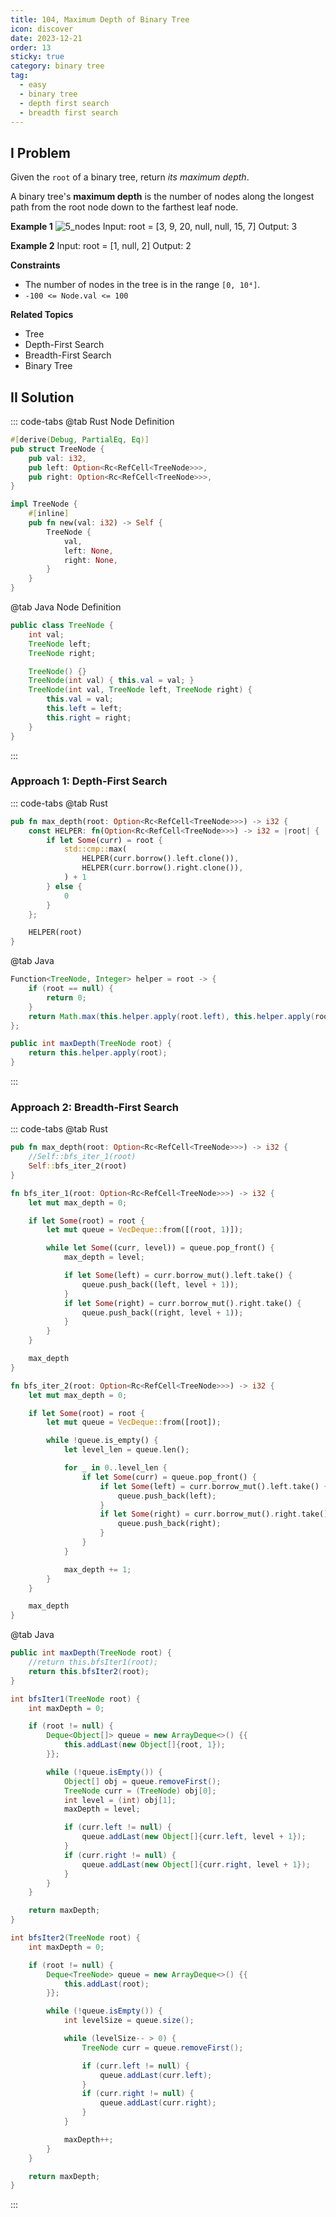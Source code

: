 ```yaml
---
title: 104, Maximum Depth of Binary Tree
icon: discover
date: 2023-12-21
order: 13
sticky: true
category: binary tree
tag: 
  - easy
  - binary tree
  - depth first search
  - breadth first search
---
```


## I Problem
Given the `root` of a binary tree, return *its maximum depth*.

A binary tree's **maximum depth** is the number of nodes along the longest path from the root node down to the farthest leaf node.

**Example 1**
![5_nodes](../../../../assets/leetcode/5_nodes_102.png)
Input: root = [3, 9, 20, null, null, 15, 7]
Output: 3

**Example 2**
Input: root = [1, null, 2]
Output: 2

**Constraints**
- The number of nodes in the tree is in the range `[0, 10⁴]`.
- `-100 <= Node.val <= 100`

**Related Topics**
- Tree
- Depth-First Search
- Breadth-First Search
- Binary Tree


## II Solution
::: code-tabs
@tab Rust Node Definition
```rust
#[derive(Debug, PartialEq, Eq)]
pub struct TreeNode {
    pub val: i32,
    pub left: Option<Rc<RefCell<TreeNode>>>,
    pub right: Option<Rc<RefCell<TreeNode>>>,
}

impl TreeNode {
    #[inline]
    pub fn new(val: i32) -> Self {
        TreeNode {
            val,
            left: None,
            right: None,
        }
    }
}
```

@tab Java Node Definition
```java
public class TreeNode {
    int val;
    TreeNode left;
    TreeNode right;

    TreeNode() {}
    TreeNode(int val) { this.val = val; }
    TreeNode(int val, TreeNode left, TreeNode right) {
        this.val = val;
        this.left = left;
        this.right = right;
    }
}
```
:::

### Approach 1: Depth-First Search
::: code-tabs
@tab Rust
```rust
pub fn max_depth(root: Option<Rc<RefCell<TreeNode>>>) -> i32 {
    const HELPER: fn(Option<Rc<RefCell<TreeNode>>>) -> i32 = |root| {
        if let Some(curr) = root {
            std::cmp::max(
                HELPER(curr.borrow().left.clone()),
                HELPER(curr.borrow().right.clone()),
            ) + 1
        } else {
            0
        }
    };

    HELPER(root)
}
```

@tab Java
```java
Function<TreeNode, Integer> helper = root -> {
    if (root == null) {
        return 0;
    }
    return Math.max(this.helper.apply(root.left), this.helper.apply(root.right)) + 1;
};

public int maxDepth(TreeNode root) {
    return this.helper.apply(root);
}
```
:::

### Approach 2: Breadth-First Search
::: code-tabs
@tab Rust
```rust
pub fn max_depth(root: Option<Rc<RefCell<TreeNode>>>) -> i32 {
    //Self::bfs_iter_1(root)
    Self::bfs_iter_2(root)
}

fn bfs_iter_1(root: Option<Rc<RefCell<TreeNode>>>) -> i32 {
    let mut max_depth = 0;

    if let Some(root) = root {
        let mut queue = VecDeque::from([(root, 1)]);

        while let Some((curr, level)) = queue.pop_front() {
            max_depth = level;

            if let Some(left) = curr.borrow_mut().left.take() {
                queue.push_back((left, level + 1));
            }
            if let Some(right) = curr.borrow_mut().right.take() {
                queue.push_back((right, level + 1));
            }
        }
    }

    max_depth
}

fn bfs_iter_2(root: Option<Rc<RefCell<TreeNode>>>) -> i32 {
    let mut max_depth = 0;

    if let Some(root) = root {
        let mut queue = VecDeque::from([root]);

        while !queue.is_empty() {
            let level_len = queue.len();

            for _ in 0..level_len {
                if let Some(curr) = queue.pop_front() {
                    if let Some(left) = curr.borrow_mut().left.take() {
                        queue.push_back(left);
                    }
                    if let Some(right) = curr.borrow_mut().right.take() {
                        queue.push_back(right);
                    }
                }
            }

            max_depth += 1;
        }
    }

    max_depth
}
```

@tab Java
```java
public int maxDepth(TreeNode root) {
    //return this.bfsIter1(root);
    return this.bfsIter2(root);
}

int bfsIter1(TreeNode root) {
    int maxDepth = 0;

    if (root != null) {
        Deque<Object[]> queue = new ArrayDeque<>() {{
            this.addLast(new Object[]{root, 1});
        }};

        while (!queue.isEmpty()) {
            Object[] obj = queue.removeFirst();
            TreeNode curr = (TreeNode) obj[0];
            int level = (int) obj[1];
            maxDepth = level;

            if (curr.left != null) {
                queue.addLast(new Object[]{curr.left, level + 1});
            }
            if (curr.right != null) {
                queue.addLast(new Object[]{curr.right, level + 1});
            }
        }
    }

    return maxDepth;
}

int bfsIter2(TreeNode root) {
    int maxDepth = 0;

    if (root != null) {
        Deque<TreeNode> queue = new ArrayDeque<>() {{
            this.addLast(root);
        }};

        while (!queue.isEmpty()) {
            int levelSize = queue.size();

            while (levelSize-- > 0) {
                TreeNode curr = queue.removeFirst();

                if (curr.left != null) {
                    queue.addLast(curr.left);
                }
                if (curr.right != null) {
                    queue.addLast(curr.right);
                }
            }

            maxDepth++;
        }
    }

    return maxDepth;
}
```
:::